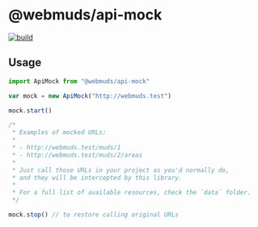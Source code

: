 # @webmuds/api-mock

[![build](https://github.com/webmuds/api-mock/actions/workflows/node.js.yml/badge.svg)](https://github.com/webmuds/api-mock/actions/workflows/node.js.yml)

## Usage

```javascript
import ApiMock from "@webmuds/api-mock"

var mock = new ApiMock("http://webmuds.test")

mock.start()

/*
 * Examples of mocked URLs:
 *
 * - http://webmuds.test/muds/1
 * - http://webmuds.test/muds/2/areas
 * 
 * Just call those URLs in your project as you'd normally do,
 * and they will be intercepted by this library.
 * 
 * For a full list of available resources, check the `data` folder.
 */

mock.stop() // to restore calling original URLs
```
